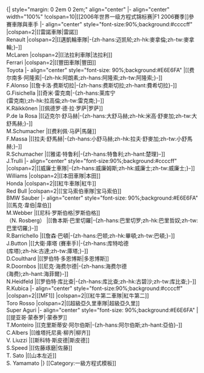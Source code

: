 {| style="margin: 0 2em 0 2em;" align="center"
|- align="center" width="100%" 
!colspan=10|[[2006年世界一级方程式锦标赛|F1 2006賽季]]參賽車隊與車手
|- align="center" style="font-size:90%;background:#ccccff" 
|colspan=2|[[雷諾車隊|雷諾]]<br>Renault
|colspan=2|[[邁凱輪車隊|-{zh-hans:迈凯轮;zh-hk:麥拿倫;zh-tw:麥拿輪;}-]]<br>McLaren
|colspan=2|[[法拉利車隊|法拉利]]<br>Ferrari
|colspan=2|[[豐田車隊|豐田]]<br>Toyota
|- align="center" style="font-size: 90%;background:#E6E6FA"
|[[费尔南多·阿隆索|-{zh-hk:阿朗素;zh-hans:阿隆索;zh-tw:阿隆索;}-]]<br>F.Alonso
|[[詹卡洛·费斯切拉|-{zh-hans:费斯切拉;zh-hant:費希切拉}-]]<br>G.Fisichella
|[[奇米·雷克南|-{zh-hans:莱库宁<br>(雷克南);zh-hk:拉高倫;zh-tw:雷克南;}-]]<br>K.Räikkönen
|[[佩德罗·德·拉·罗萨|罗萨]]<br>P.de la Rosa
|[[迈克尔·舒马赫|-{zh-hans:大舒马赫;zh-hk:米高·舒麥加;zh-tw:大舒馬赫;}-]]<br>M.Schumacher
|[[费利佩·马萨|馬薩]]<br>F.Massa
|[[拉夫·舒馬赫|-{zh-hans:小舒马赫;zh-hk:拉夫·舒麥加;zh-tw:小舒馬赫;}-]]<br>R.Schumacher
|[[雅诺·特鲁利|-{zh-hans:特鲁利;zh-hant:楚理}-]]<br>J.Trulli
|- align="center" style="font-size:90%;background:#ccccff" 
|colspan=2|[[威廉士車隊|-{zh-hans:威廉姆斯;zh-hk:威廉士;zh-tw:威廉士;}-]]<br>Williams
|colspan=2|[[本田車隊|本田]]<br>Honda
|colspan=2|[[紅牛車隊|紅牛]]<br>Red Bull
|colspan=2|[[宝马索伯車隊|宝马索伯]]<br>BMW Sauber
|- align="center" style="font-size: 90%;background:#E6E6FA"
|[[馬克·韋伯|韋伯]]<br>M.Webber
|[[尼科·罗斯伯格|罗斯伯格]]<br />（N. Rosberg）
|[[魯本斯·巴里切羅|-{zh-hans:巴里切罗;zh-hk:巴里哲奴;zh-tw:巴里切羅;}-]]<br>R.Barrichello
|[[詹森·巴頓|-{zh-hans:巴顿;zh-hk:畢頓;zh-tw:巴頓;}-]]<br>J.Button
|[[大衛·庫塔 (賽車手)|-{zh-hans:库特哈德<br>(库塔);zh-hk:古達;zh-tw:庫塔;}-]]<br>D.Coulthard
|[[罗伯特·多恩博斯|多恩博斯]]<br>R.Doornbos
|[[尼克·海费尔德|-{zh-hans:海费尔德<br>(海费);zh-hant:海菲爾}-]]<br>N.Heidfeld
|[[罗伯特·库比查|-{zh-hans:库比查;zh-hk:古碧沙;zh-tw:库比查;}-]]<br>R.Kubica
|- align="center" style="font-size:90%;background:#ccccff" 
|colspan=2|[[MF1]]
|colspan=2|[[紅牛第二車隊|紅牛第二]]<br>Toro Rosso
|colspan=2|[[超級亞久里車隊|超級亞久里]]<br>Super Aguri
|- align="center" style="font-size: 90%;background:#E6E6FA"
|[[提亚哥·蒙泰罗|·蒙泰罗]]<br>T.Monteiro
|[[克里斯蒂安·阿尔伯斯|-{zh-hans:阿尔伯斯;zh-hant:亞伯}-]]<br>C.Albers
|[[维塔托尼奥·柳齐|柳齐]]<br>V. Liuzzi
|[[斯科特·斯皮德|斯皮德]]<br>S.Speed
|[[佐藤琢磨|佐藤]]<br>T. Sato
|[[山本左近]]<br>S. Yamamato
|}<noinclude>
[[Category:一級方程式模板]]</noinclude>